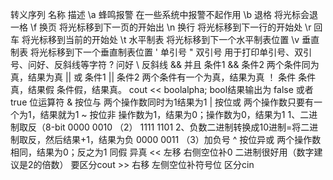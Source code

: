 转义序列    名称    描述
\a 蜂鸣报警 在一些系统中报警不起作用
\b  退格    将光标会退一格
\f  换页    将光标移到下一页的开始出
\n  换行    将光标移到下一行的开始处
\r  回车    将光标移到当前的开始处
\t  水平制表    将光标移到下一个水平制表位置
\v  垂直制表    将光标移到下一个垂直制表位置
\'  单引号
\"  双引号  用于打印单引号、双引号、问好、反斜线等字符
\?  问好
\\  反斜线
&&  并且    条件1 && 条件2  两个条件同为真，结果为真
||  或      条件1 || 条件2  两个条件有一个为真，结果为真
！  条件    条件真，结果假  条件假，结果真。
cout << boolalpha; bool结果输出为 false 或者 true
位运算符
    &   按位与  两个操作数同时为1结果为1
    |   按位或  两个操作数只要有一个为1，结果就为1
    ~   按位非  操作数为1，结果为0；操作数为0，结果为1
        1、二进制取反（8-bit    0000 0010 （2）
                               1111 1101
        2、负数二进制转换成10进制=将二进制取反，然后结果+1，结果为负
                               0000 0011 （3）加负号
    ^   按位异或    两个操作数相同，结果为0；反之为1
                    同假 异真
    <<  左移    右侧空位补0 二进制很好用（数字建议是2的倍数）
                要区分cout
    >>  右移    左侧空位补符号位
                区分cin